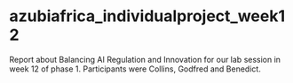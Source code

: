 # azubiafrica_individualproject_week12
Report about Balancing AI Regulation and Innovation for our lab session in week 12 of phase 1.
Participants were Collins, Godfred and Benedict. 
